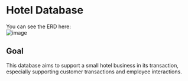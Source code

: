 # Hotel Database
You can see the ERD here:
<br>
![image](https://user-images.githubusercontent.com/105399768/225158516-0897cd12-86fb-4efd-bfb7-2f980a9525ab.png)


## Goal
This database aims to support a small hotel business in its transaction, especially supporting customer transactions and employee interactions.


